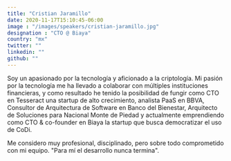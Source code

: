 ```yaml
---
title: "Cristian Jaramillo"
date: 2020-11-17T15:10:45-06:00
image : "/images/speakers/cristian-jaramillo.jpg"
designation : "CTO @ Biaya"
country: "mx"
twitter: ""
linkedin: ""
github: ""
---
```


Soy un apasionado por la tecnología y aficionado a la criptología. Mi pasión por la tecnología me ha llevado a colaborar con múltiples instituciones financieras, y como resultado he tenido la posibilidad de fungir como CTO en Tesseract una startup de alto crecimiento, analista PaaS en BBVA, Consultor de Arquitectura de Software en Banco del Bienestar, Arquitecto de Soluciones para Nacional Monte de Piedad y actualmente emprendiendo como CTO & co-founder en Biaya la startup que busca democratizar el uso de CoDi. 

Me considero muy profesional, disciplinado, pero sobre todo comprometido con mi equipo. "Para mí el desarrollo nunca termina".
